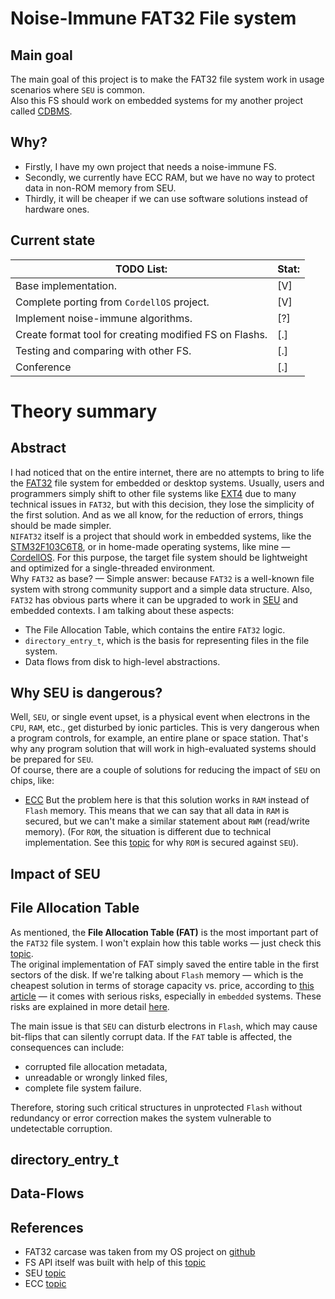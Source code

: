 # Noise-Immune FAT32 File system
## Main goal
The main goal of this project is to make the FAT32 file system work in usage scenarios where `SEU` is common. </br>
Also this FS should work on embedded systems for my another project called [CDBMS](https://github.com/j1sk1ss/CordellDBMS.PETPRJ).

## Why?
- Firstly, I have my own project that needs a noise-immune FS.
- Secondly, we currently have ECC RAM, but we have no way to protect data in non-ROM memory from SEU.
- Thirdly, it will be cheaper if we can use software solutions instead of hardware ones.

## Current state
| TODO List:                                             |Stat:|
|--------------------------------------------------------|-----|
| Base implementation.                                   | [V] |
| Complete porting from `CordellOS` project.             | [V] |
| Implement noise-immune algorithms.                     | [?] |
| Create format tool for creating modified FS on Flashs. | [.] |
| Testing and comparing with other FS.                   | [.] |
| Conference                                             | [.] |

# Theory summary
## Abstract
I had noticed that on the entire internet, there are no attempts to bring to life the [FAT32](https://wiki.osdev.org/FAT) file system for embedded or desktop systems. Usually, users and programmers simply shift to other file systems like [EXT4](https://wiki.osdev.org/Ext4) due to many technical issues in `FAT32`, but with this decision, they lose the simplicity of the first solution. And as we all know, for the reduction of errors, things should be made simpler. </br>
`NIFAT32` itself is a project that should work in embedded systems, like the [STM32F103C6T8](https://www.st.com/en/microcontrollers-microprocessors/stm32f103c6.html), or in home-made operating systems, like mine — [CordellOS](https://github.com/j1sk1ss/CordellOS.PETPRJ). For this purpose, the target file system should be lightweight and optimized for a single-threaded environment. </br>
Why `FAT32` as base? — Simple answer: because `FAT32` is a well-known file system with strong community support and a simple data structure. Also, `FAT32` has obvious parts where it can be upgraded to work in [SEU](https://en.wikipedia.org/wiki/Single-event_upset) and embedded contexts. I am talking about these aspects:
- The File Allocation Table, which contains the entire `FAT32` logic.
- `directory_entry_t`, which is the basis for representing files in the file system.
- Data flows from disk to high-level abstractions.

## Why SEU is dangerous?
Well, `SEU`, or single event upset, is a physical event when electrons in the `CPU`, `RAM`, etc., get disturbed by ionic particles. This is very dangerous when a program controls, for example, an entire plane or space station. That's why any program solution that will work in high-evaluated systems should be prepared for `SEU`. </br>
Of course, there are a couple of solutions for reducing the impact of `SEU` on chips, like:
- [ECC](https://community.fs.com/encyclopedia/ecc-memory.html)
But the problem here is that this solution works in `RAM` instead of `Flash` memory. This means that we can say that all data in `RAM` is secured, but we can't make a similar statement about `RWM` (read/write memory). (For `ROM`, the situation is different due to technical implementation. See this [topic](https://hackernoon.com/differences-between-ram-rom-and-flash-memory-all-you-need-to-know-ghr341i) for why `ROM` is secured against `SEU`).

## Impact of SEU

## File Allocation Table
As mentioned, the **File Allocation Table (FAT)** is the most important part of the `FAT32` file system. I won't explain how this table works — just check this [topic](https://en.wikipedia.org/wiki/Design_of_the_FAT_file_system). </br>
The original implementation of FAT simply saved the entire table in the first sectors of the disk. If we're talking about `Flash` memory — which is the cheapest solution in terms of storage capacity vs. price, according to [this article](https://nexusindustrialmemory.com/choosing-between-flash-and-eeprom-finding-the-perfect-memory-type-for-your-embedded-system/) — it comes with serious risks, especially in `embedded` systems. These risks are explained in more detail [here](https://en.wikipedia.org/wiki/Flash_memory).

The main issue is that `SEU` can disturb electrons in `Flash`, which may cause bit-flips that can silently corrupt data. If the `FAT` table is affected, the consequences can include:
- corrupted file allocation metadata,
- unreadable or wrongly linked files,
- complete file system failure.

Therefore, storing such critical structures in unprotected `Flash` without redundancy or error correction makes the system vulnerable to undetectable corruption.

## directory_entry_t
## Data-Flows

## References
- FAT32 carcase was taken from my OS project on [github](https://github.com/j1sk1ss/CordellOS.PETPRJ) 
- FS API itself was built with help of this [topic](https://wiki.osdev.org/FAT)
- SEU [topic](https://en.wikipedia.org/wiki/Single-event_upset)
- ECC [topic](https://community.fs.com/encyclopedia/ecc-memory.html)

